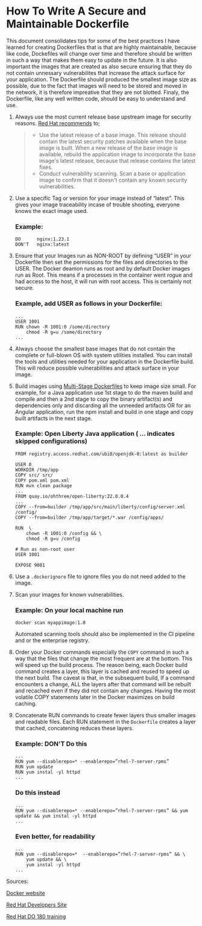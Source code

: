 # How To Write A Secure and Maintainable Dockerfile

This document consolidates tips for some of the best practices I have learned for creating Dockerfiles that is that are highly maintainable, because like code, Dockefiles will change over time and therefore should be written in such a way that makes them easy to update in the future. It is also important the images that are created as also secure ensuring that they do not contain unnessary vulnerabilites that increase the attack surface for your application. The Dockerfile should produced the smallest image size as possible, due to the fact that images will need to be stored and moved in the network, it is therefore impreative that they are not blotted. Finaly, the Dockerfile, like any well written code, should be easy to understand and use. 

1. Always use the most current release base upstream image for security reasons. [Red Hat recommends](https://developers.redhat.com/articles/2021/11/11/best-practices-building-images-pass-red-hat-container-certification) to;

    > * Use the latest release of a base image. This release should contain the latest security patches available when the base image is built. When a new release of the base image is available, rebuild the application image to incorporate the base image's latest release, because that release contains the latest fixes.
    > * Conduct vulnerability scanning. Scan a base or application image to confirm that it doesn't contain any known security vulnerabilities.
   

2. Use a specific Tag or version for your image instead of “latest”. This gives your image traceability incase of trouble shooting, everyone knows the exact image used.

    ### Example:
    ```
    DO      nginx:1.23.1 
    DON'T   nginx:latest
    ```

3. Ensure that your Images run as NON-ROOT by defining “USER” in your Dockerfile then set the permissions for the files and directories to the USER. The Docker deamon runs as root and by default Docker images run as Root. This means if a processes in the container went rogue and had access to the host, it will run with root access. This is certainly not secure. 
    
    ### Example, add USER as follows in your Dockerfile:
    ```
    ...
    USER 1001
    RUN chown -R 1001:0 /some/directory
        chmod -R g=u /some/directory
    ...
    ```

4. Always choose the smallest base images that do not contain the complete or full-blown OS with system utilities installed. You can install the tools and utilities needed for your application in the Dockerfile build. This will reduce possible vulnerabilities and attack surface in your image.

5. Build images using [Multi-Stage Dockerfiles](https://docs.docker.com/develop/develop-images/multistage-build/) to keep image size small. For example, for a Java application use 1st stage to do the maven build and compile and then a 2nd stage to copy the binary artifact(s) and dependencies only and discarding all the unneeded artifacts OR for an Angular application, run the npm install and build in one stage and copy built artifacts in the next stage.

    ### Example: Open Liberty Java application ( ... indicates skipped configurations)
    ```
    FROM registry.access.redhat.com/ubi8/openjdk-8:latest as builder
    
    USER 0
    WORKDIR /tmp/app
    COPY src/ src/
    COPY pom.xml pom.xml
    RUN mvn clean package
    ...
    FROM quay.io/ohthree/open-liberty:22.0.0.4
    ...
    COPY --from=builder /tmp/app/src/main/liberty/config/server.xml /config/
    COPY --from=builder /tmp/app/target/*.war /config/apps/
    
    RUN  \
        chown -R 1001:0 /config && \
        chmod -R g=u /config

    # Run as non-root user
    USER 1001

    EXPOSE 9081
    ```



6. Use a ```.dockerignore``` file to ignore files you do not need added to the image.

7. Scan your images for known vulnerabilities. 
    ### Example: On your local machine run
    ``` 
    docker scan myappimage:1.0
    ```
    Automated scanning tools should also be implemented in the CI pipeline and or the enterprise registry.

8. Order your Docker commands especially the ```COPY``` command in such a way that the files that change the most frequent are at the bottom. This will speed up the build process. The reason being, each Docker build command creates a layer, this layer is cached and reused to speed up the next build. The caveat is that, in the subsequent build, If a command encounters a change, ALL the layers after that command will be rebuilt and recached even if they did not contain any changes. Having the most volatile COPY statements later in the Docker maximizes on build caching.

9. Concatenate RUN commands to create fewer layers thus smaller images and readable files. Each RUN statement in the ```Dockerfile``` creates a layer that cached, concatening reduces these layers.
    ### Example: DON'T Do this
    ```
    ...
    RUN yum --disablerepo=* --enablerepo=”rhel-7-server-rpms”
    RUN yum update
    RUN yum instal -yl httpd
    ...
    ```
    
    ### Do this instead 
    ```
    ...
    RUN yum --disablerepo=* --enablerepo=”rhel-7-server-rpms” && yum update && yum instal -yl httpd
    ...
    ```

    ### Even better, for readability
    ```
    ...
    RUN yum --disablerepo=*  --enablerepo=”rhel-7-server-rpms” && \
        yum update && \
        yum instal -yl httpd
    ...
    ```

 
Sources:

[Docker website](https://docs.docker.com/develop/develop-images/dockerfile_best-practices/)

[Red Hat Developers Site](https://developers.redhat.com/articles/2021/11/11/best-practices-building-images-pass-red-hat-container-certification#)

[Red Hat DO 180 training](https://rhtapps.redhat.com/promo/course/do080?segment=4) 

